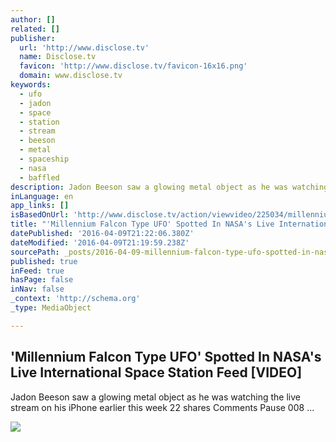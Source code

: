 ```yaml
---
author: []
related: []
publisher:
  url: 'http://www.disclose.tv'
  name: Disclose.tv
  favicon: 'http://www.disclose.tv/favicon-16x16.png'
  domain: www.disclose.tv
keywords:
  - ufo
  - jadon
  - space
  - station
  - stream
  - beeson
  - metal
  - spaceship
  - nasa
  - baffled
description: Jadon Beeson saw a glowing metal object as he was watching the live stream on his iPhone earlier this week 22 shares Comments Pause 008 ...
inLanguage: en
app_links: []
isBasedOnUrl: 'http://www.disclose.tv/action/viewvideo/225034/millennium_falcon_type_ufo_spotted_in_nasas_live_international_space_station_feed/'
title: "'Millennium Falcon Type UFO' Spotted In NASA's Live International Space Station Feed [VIDEO]"
datePublished: '2016-04-09T21:22:06.380Z'
dateModified: '2016-04-09T21:19:59.238Z'
sourcePath: _posts/2016-04-09-millennium-falcon-type-ufo-spotted-in-nasas-live-internat.md
published: true
inFeed: true
hasPage: false
inNav: false
_context: 'http://schema.org'
_type: MediaObject

---
```

<article style=""><h1>'Millennium Falcon Type UFO' Spotted In NASA's Live International Space Station Feed [VIDEO]</h1><p>Jadon Beeson saw a glowing metal object as he was watching the live stream on his iPhone earlier this week 22 shares Comments Pause 008 ...</p><img src="http://d38zt8ehae1tnt.cloudfront.net/millennium_falcon_type_ufo_spotted_in_nasas_live_international_space_station_feed__225034.jpg?v=1460040406" /></article>